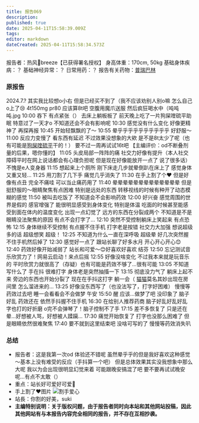 ```yaml
---
title: 报告069
description: 
published: true
date: 2025-04-11T15:58:39.009Z
tags: 
editor: markdown
dateCreated: 2025-04-11T15:58:34.573Z
---
```


报告者：热风🍥breeze【已获得署名授权】
身高体重：170cm, 50kg
基础身体疾病：？
基础神经异常：？
日常用药：？
报告有关药物：[普瑞巴林](/drug/PR80)

### 原报告
2024.7.?
其实我比较想o小右 但是已经买不到了（我不应该劝别人别o嘛 怎么自己o上了😢
4t150mg pr80 应该算8t吧
空腹用魔爪送服 然后疯狂喝水中（吨吨吨.jpg
10:00 吞下 有点紧张（） 去床上躺板板了 前天晚上吃了一片狗屎喹硫平助眠 特意过了一天才o 不知道还会不会有影响呢
10:30 感觉没有什么变化 好像更精神了 再探再报
10:45 开始轻飘飘的了～
10:55 晕乎乎乎乎乎乎乎乎乎乎 好舒服～
11:00 反应力变慢了 看东西有延迟 不过效果没想象的大欸 是不是8t太少了呢（也有可能是[狗屎喹硫平](/drug/QTP)干的！） 要不过一周再试试16t吧 【主编评价：od不断叠剂量的后果，嗯你懂的】
11:05 头皮局部一阵阵的痛 社交力好像有提升（本人社交障碍平时在网上说话都会有心理负担呢 但是现在好像能放开一点了 说了很多话）不愧是e人变身器
11:15 想起来上个厕所 刚下床走几步就晕倒趴在床上了 感觉身体又重又轻…
11:25 用刀割了几下手 痛觉几乎消失了
11:30 在手上割了个❤️ 但是好像有点丑 完全不痛哇 可以当止痛药用了
11:40 晕晕晕晕晕晕晕晕晕晕晕晕晕 但是挺舒服的～眼睛聚焦有点困难 特别是远处的东西 转移视线的时候有种开了动态模糊的感觉
11:50 被叫去吃饭了 不知道会不会影响药效
12:00 好兴奋 感觉周围的世界是假的 感官增强了 能很明显感受到身体变化 特别是体温 吃面的时候甚至能感受到面在体内的温度变化 出现一点幻觉了 远方的东西在分裂成两个 不知道是不是眼睛没法聚焦的原因 有点不会打字了…
12:10 突然不受控制躺床上笑起来 有点恐怖
12:15 身体继续不受控制 有点握不住手机 打字老是按错 社交力大加强 想说超级多的话 超级想笑 超级！
12:25 不知道为什么一直在深呼吸 超级晕 好几次突然握不住手机然后掉了
12:30 感觉好一点了 跟站长聊了好多水月 开心开心开心😊
12:40 药效好像开始减弱了 站长和可爱～😊好喜欢好喜欢 结芬
12:50 忘记测试音乐欣赏力了！网易云启动！来点后摇
12:55 好像没啥变化 不过我本来就是玩音乐的 平时欣赏力就很高了（存疑）也有可能是药效不够了…很有可能
13:05 不知道写什么了 手在抖 很难打字 身体老是突然抽搐一下
13:15 彻底没力气了 躺床上起不来 旁边的东西也开始分裂了 现在在手抖这打字 躺一会（ [猫猫](https://en.wikipedia.org/wiki/Cat)莫名其妙出现在房间里 怎么溜进来的…
13:25 好像没东西写了（也没法写了，打字好困难） 慢慢等药效过去吧 睡一会看看会不会做梦 午安
15:50 醒 应该…做梦了吧 没印象了 脑子好乱 药效还在 依然手抖握不住手机
16:30 在给别人推荐药商 脑子好乱好乱好乱 字也打的好折磨 o完不会弹琴了！脑子控制不了手
17:15 差不多恢复了 只是还在晕…好想被人骂，好想被人蹂躏…
17:30 痛觉开始恢复了 打字也没那么困难了  但是眼睛依然很难聚焦
17:40 要不就到这里结束吧 没啥可写的了 慢慢等药效消失叭

### 总结
- 报告者：这是我第一次od 体验还不错呢 虽然晕乎乎的但是我好喜欢这种感觉～基本上没有难受的反应（手抖算一个吧） 但是总体效果其实没我想象中那么大呢 我以为会出现很明显幻觉来着 可能跟晚安搞混了吧 要不要再试试晚安呢…有点不太敢（）
- 重点：站长好可爱好可爱🥰
- 手上割了❤️图片 ![割手爱心](./imgs/割手爱心.png)
- 站長：你割的好美，suki
- **主编特别说明：关于版权问题，由于报告者同时向本站和其他网站投稿，因此其他网站有与本报告内容完全相同的报告，并不存在互相抄袭。**
